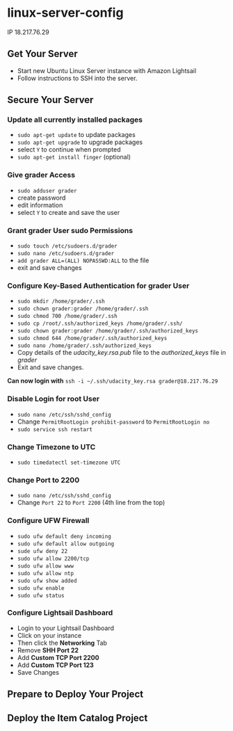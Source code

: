 # linux-server-config

IP 18.217.76.29

## Get Your Server
- Start new Ubuntu Linux Server instance with Amazon Lightsail
- Follow instructions to SSH into the server.

## Secure Your Server
### Update all currently installed packages
- `sudo apt-get update` to update packages  
- `sudo apt-get upgrade` to upgrade packages  
- select `Y` to continue when prompted  
- `sudo apt-get install finger` (optional)  

### Give grader Access
- `sudo adduser grader`  
- create password  
- edit information  
- select `Y` to create and save the user  

### Grant grader User sudo Permissions
- `sudo touch /etc/sudoers.d/grader`  
- `sudo nano /etc/sudoers.d/grader`  
- `add grader ALL=(ALL) NOPASSWD:ALL` to the file  
- exit and save changes  

### Configure Key-Based Authentication for grader User
- `sudo mkdir /home/grader/.ssh`  
- `sudo chown grader:grader /home/grader/.ssh`  
- `sudo chmod 700 /home/grader/.ssh`  
- `sudo cp /root/.ssh/authorized_keys /home/grader/.ssh/`  
- `sudo chown grader:grader /home/grader/.ssh/authorized_keys`  
- `sudo chmod 644 /home/grader/.ssh/authorized_keys`  
- `sudo nano /home/grader/.ssh/authorized_keys`  
- Copy details of the *udacity_key.rsa.pub* file to the *authorized_keys* file in _grader_  
- Exit and save changes.  

**Can now login with** `ssh -i ~/.ssh/udacity_key.rsa grader@18.217.76.29` 

### Disable Login for root User
- `sudo nano /etc/ssh/sshd_config`  
- Change `PermitRootLogin prohibit-password` to `PermitRootLogin no`  
- `sudo service ssh restart`  

### Change Timezone to UTC
- `sudo timedatectl set-timezone UTC`  

### Change Port to 2200
- `sudo nano /etc/ssh/sshd_config`  
- Change `Port 22` to `Port 2200` (4th line from the top)  

### Configure UFW Firewall
- `sudo ufw default deny incoming`  
- `sudo ufw default allow outgoing`  
- `sude ufw deny 22`  
- `sudo ufw allow 2200/tcp`  
- `sudo ufw allow www`  
- `sudo ufw allow ntp`  
- `sudo ufw show added`  
- `sudo ufw enable`  
- `sudo ufw status`  

### Configure Lightsail Dashboard
- Login to your Lightsail Dashboard
- Click on your instance
- Then click the **Networking** Tab
- Remove **SHH Port 22**
- Add **Custom TCP Port 2200**
- Add **Custom TCP Port 123**
- Save Changes

## Prepare to Deploy Your Project

## Deploy the Item Catalog Project